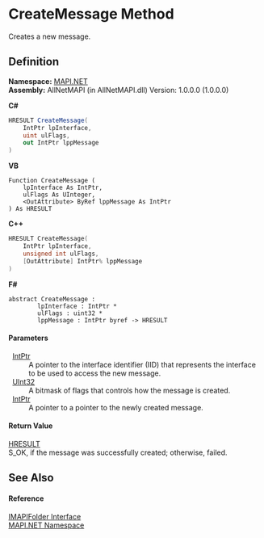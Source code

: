 # CreateMessage Method


Creates a new message.



## Definition
**Namespace:** <a href="5bef4637-66f8-16d4-e5f4-4d0da57a1538.md">MAPI.NET</a>  
**Assembly:** AllNetMAPI (in AllNetMAPI.dll) Version: 1.0.0.0 (1.0.0.0)

**C#**
``` C#
HRESULT CreateMessage(
	IntPtr lpInterface,
	uint ulFlags,
	out IntPtr lppMessage
)
```
**VB**
``` VB
Function CreateMessage ( 
	lpInterface As IntPtr,
	ulFlags As UInteger,
	<OutAttribute> ByRef lppMessage As IntPtr
) As HRESULT
```
**C++**
``` C++
HRESULT CreateMessage(
	IntPtr lpInterface, 
	unsigned int ulFlags, 
	[OutAttribute] IntPtr% lppMessage
)
```
**F#**
``` F#
abstract CreateMessage : 
        lpInterface : IntPtr * 
        ulFlags : uint32 * 
        lppMessage : IntPtr byref -> HRESULT 
```



#### Parameters
<dl><dt>  <a href="https://learn.microsoft.com/dotnet/api/system.intptr" target="_blank" rel="noopener noreferrer">IntPtr</a></dt><dd>A pointer to the interface identifier (IID) that represents the interface to be used to access the new message.</dd><dt>  <a href="https://learn.microsoft.com/dotnet/api/system.uint32" target="_blank" rel="noopener noreferrer">UInt32</a></dt><dd>A bitmask of flags that controls how the message is created.</dd><dt>  <a href="https://learn.microsoft.com/dotnet/api/system.intptr" target="_blank" rel="noopener noreferrer">IntPtr</a></dt><dd>A pointer to a pointer to the newly created message.</dd></dl>

#### Return Value
<a href="50596607-a328-ef10-6ea9-0448fbb7d197.md">HRESULT</a>  
S_OK, if the message was successfully created; otherwise, failed.

## See Also


#### Reference
<a href="a5eb5918-6571-0710-67c7-a210d1ad706f.md">IMAPIFolder Interface</a>  
<a href="5bef4637-66f8-16d4-e5f4-4d0da57a1538.md">MAPI.NET Namespace</a>  

